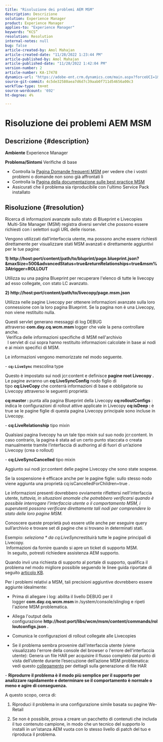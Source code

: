 ```yaml
---
title: "Risoluzione dei problemi AEM MSM"
description: Descrizione
solution: Experience Manager
product: Experience Manager
applies-to: "Experience Manager"
keywords: “KCS”
resolution: Resolution
internal-notes: null
bug: false
article-created-by: Amol Mahajan
article-created-date: "11/28/2022 1:23:44 PM"
article-published-by: Amol Mahajan
article-published-date: "11/28/2022 1:42:04 PM"
version-number: 2
article-number: KA-17478
dynamics-url: "https://adobe-ent.crm.dynamics.com/main.aspx?forceUCI=1&pagetype=entityrecord&etn=knowledgearticle&id=985a0ddf-1f6f-ed11-9561-6045bd006a22"
source-git-commit: 4c5de32580aea7d6d7c39aab0f711d54656a00c3
workflow-type: tm+mt
source-wordcount: '692'
ht-degree: 4%

---
```


# Risoluzione dei problemi AEM MSM

## Descrizione {#description}

<b>Ambiente</b>
Experience Manager


<b>Problema/Sintomi</b>
Verifiche di base



- Controlla la [Pagina Domande frequenti MSM](https://helpx.adobe.com/experience-manager/kb/index/msm_faq.html) per vedere che i vostri problemi o domande non sono già affrontati lì
- Controlla la [Pagina della documentazione sulle best practice MSM](https://experienceleague.adobe.com/docs/experience-manager-65/administering/introduction/msm-best-practices.html?lang=en)
- Assicurati che il problema sia riproducibile con l&#39;ultimo Service Pack installato



## Risoluzione {#resolution}

Ricerca di informazioni avanzate sullo stato di Blueprint e Livecopies<br> 
Multi-Site Manager (MSM) registra diversi servlet che possono essere richiesti con i selettori sugli URL delle risorse.

Vengono utilizzati dall’interfaccia utente, ma possono anche essere richiesti direttamente per visualizzare stati MSM avanzati e direttamente aggiuntivi per le tue pagine:

<b>1) http://host:port/content/path/to/bluprint/page.blueprint.json?&amp;maxSize=500&amp;advancedStatus=true&amp;returnRelationships=true&amp;msm%3Atrigger=ROLLOUT</b>

Utilizza su una pagina Blueprint per recuperare l&#39;elenco di tutte le livecopy ad esso collegate, con stato LC avanzato.



<b>2) http://host:port/content/path/to/livecopy/page.msm.json</b>

Utilizza nelle pagine Livecopy per ottenere informazioni avanzate sulla loro connessione con la loro pagina Blueprint.
Se la pagina non è una Livecopy, non viene restituito nulla.



Questi servlet generano messaggi di log DEBUG attraverso <b>com.day.cq.wcm.msm </b>logger che vale la pena controllare anche.
<br> Verifica delle informazioni specifiche di MSM nell&#39;archivio<br> 
I servlet di cui sopra hanno restituito informazioni calcolate in base ai nodi e ai mixin specifici di MSM.

Le informazioni vengono memorizzate nel modo seguente.

- <b>`cq:LiveSync` </b>mescolina<b> </b>type

Questo è impostato sui nodi jcr:content e definisce <b>pagine root Livecopy .</b>
Le pagine avranno un <b>cq:LiveSyncConfig</b> nodo figlio di tipo <b>cq:LiveCopy </b>che conterrà informazioni di base e obbligatorie su Livecopy attraverso le seguenti proprietà:

<b>cq:master : </b>punta alla pagina Blueprint della Livecopy
<b>cq:rolloutConfigs</b> : indica le configurazioni di rollout attive applicate in Livecopy
<b>cq:isDeep : </b>è true se le pagine figlie di questa pagina Livecopy principale sono incluse in Livecopy.



- <b>cq:LiveRelationship</b> tipo mixin

Qualsiasi pagina livecopy ha un tale tipo mixin sul suo nodo jcr:content.
In caso contrario, la pagina è stata ad un certo punto staccata o creata manualmente tramite l’interfaccia di authoring al di fuori di un’azione Livecopy (crea o rollout)



- <b>cq:LiveSyncCancelled</b> tipo mixin

Aggiunto sui nodi jcr:content delle pagine Livecopy che sono state sospese.

Se la sospensione è efficace anche per le pagine figlie: sullo stesso nodo viene aggiunta una proprietà cq:isCancelledForChildren=true .



Le informazioni presenti dovrebbero ovviamente riflettersi nell&#39;interfaccia utente, *tuttavia, in situazioni anomale che potrebbero verificarsi quando è possibile interrogare l’interfaccia utente o il comportamento MSM, i superutenti possono verificare direttamente tali nodi per comprendere lo stato delle loro pagine MSM.*

Conoscere queste proprietà può essere utile anche per eseguire query sull’archivio e trovare set di pagine che si trovano in determinati stati.

Esempio: *seleziona \* da cq:LiveSync*restituirà tutte le pagine principali di Livecopy.
<br> Informazioni da fornire quando si apre un ticket di supporto MSM.<br> 
In seguito, potresti richiedere assistenza AEM supporto.

Quando invii una richiesta di supporto al portale di supporto, qualifica il problema nel modo migliore possibile seguendo le linee guida riportate di seguito [articolo KB](https://helpx.adobe.com/cq/kb/how-to-fully-qualify-a-ticket.html).

Per i problemi relativi a MSM, tali precisioni aggiuntive dovrebbero essere aggiunte idealmente:

- Prima di allegare i log: abilita il livello DEBUG per il logger <b>com.day.cq.wcm.msm </b>in /system/console/slinglog e ripeti l&#39;azione MSM problematica.

- Allega l&#39;output della configurazione <b>http://host:port/libs/wcm/msm/content/commands/rolloutconfigs.json .</b>

- Comunica le configurazioni di rollout collegate alle Livecopies

- Se il problema sembra provenire dall&#39;interfaccia utente (viene visualizzato l&#39;errore della console del browser o l&#39;errore dell&#39;interfaccia utente): Genera un file HAR per acquisire il flusso completo dal punto di vista dell’utente durante l’esecuzione dell’azione MSM problematica: vedi questo [collegamento](https://help.tenderapp.com/kb/troubleshooting-your-tender-site/generating-an-har-file) per dettagli sulla generazione di file HAR

- <b>Riprodurre il problema è il modo più semplice per il supporto per analizzare rapidamente e determinare se il comportamento è normale o meno e agire di conseguenza.</b>

A questo scopo, cerca di:

1) Riproduci il problema in una configurazione simile basata su pagine We-Retail

2) Se non è possibile, prova a creare un pacchetto di contenuti che includa il tuo contenuto campione, in modo che un tecnico del supporto lo installi in un&#39;istanza AEM vuota con lo stesso livello di patch del tuo e riproduca il problema.
